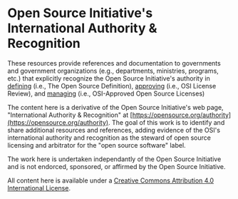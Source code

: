 # Open Source Initiative's International Authority & Recognition
These resources provide references and documentation to governments and government organizations (e.g., departments, ministries, programs, etc.) that explicitly recognize the Open Source Initiative's authority in [defining](https://opensource.org/osd) (i.e., The Open Source Definition), [approving](https://opensource.org/approval) (i.e., OSI License Review), and [managing](https://opensource.org/licenses) (i.e., OSI-Approved Open Source Licenses)

The content here is a derivative of the Open Source Initiative's web page, "International Authority & Recognition" at [https://opensource.org/authority](https://opensource.org/authority). The goal of this work is to identify and share additional resources and references, adding evidence of the OSI's international authority and recognition as the steward of open source licensing and arbitrator for the "open source software" label.

The work here is undertaken independantly of the Open Source Initiative and is not endorced, sponsored, or affirmed by the Open Source Initiative.

All content here is available under a [Creative Commons Attribution 4.0 International License](https://creativecommons.org/licenses/by/4.0/).
